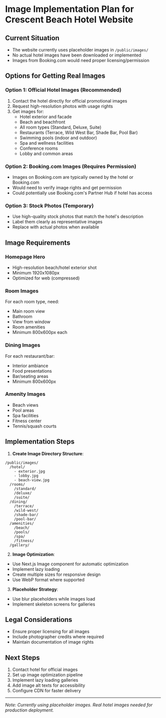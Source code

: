 # Image Implementation Plan for Crescent Beach Hotel Website

## Current Situation
- The website currently uses placeholder images in `/public/images/`
- No actual hotel images have been downloaded or implemented
- Images from Booking.com would need proper licensing/permission

## Options for Getting Real Images

### Option 1: Official Hotel Images (Recommended)
1. Contact the hotel directly for official promotional images
2. Request high-resolution photos with usage rights
3. Get images for:
   - Hotel exterior and facade
   - Beach and beachfront
   - All room types (Standard, Deluxe, Suite)
   - Restaurants (Terrace, Wild West Bar, Shade Bar, Pool Bar)
   - Swimming pools (indoor and outdoor)
   - Spa and wellness facilities
   - Conference rooms
   - Lobby and common areas

### Option 2: Booking.com Images (Requires Permission)
- Images on Booking.com are typically owned by the hotel or Booking.com
- Would need to verify image rights and get permission
- Could potentially use Booking.com's Partner Hub if hotel has access

### Option 3: Stock Photos (Temporary)
- Use high-quality stock photos that match the hotel's description
- Label them clearly as representative images
- Replace with actual photos when available

## Image Requirements

### Homepage Hero
- High-resolution beach/hotel exterior shot
- Minimum 1920x1080px
- Optimized for web (compressed)

### Room Images
For each room type, need:
- Main room view
- Bathroom
- View from window
- Room amenities
- Minimum 800x600px each

### Dining Images
For each restaurant/bar:
- Interior ambiance
- Food presentations
- Bar/seating areas
- Minimum 800x600px

### Amenity Images
- Beach views
- Pool areas
- Spa facilities
- Fitness center
- Tennis/squash courts

## Implementation Steps

1. **Create Image Directory Structure**:
```
/public/images/
  /hotel/
    - exterior.jpg
    - lobby.jpg
    - beach-view.jpg
  /rooms/
    /standard/
    /deluxe/
    /suite/
  /dining/
    /terrace/
    /wild-west/
    /shade-bar/
    /pool-bar/
  /amenities/
    /beach/
    /pools/
    /spa/
    /fitness/
  /gallery/
```

2. **Image Optimization**:
- Use Next.js Image component for automatic optimization
- Implement lazy loading
- Create multiple sizes for responsive design
- Use WebP format where supported

3. **Placeholder Strategy**:
- Use blur placeholders while images load
- Implement skeleton screens for galleries

## Legal Considerations
- Ensure proper licensing for all images
- Include photographer credits where required
- Maintain documentation of image rights

## Next Steps
1. Contact hotel for official images
2. Set up image optimization pipeline
3. Implement lazy loading galleries
4. Add image alt texts for accessibility
5. Configure CDN for faster delivery

---
*Note: Currently using placeholder images. Real hotel images needed for production deployment.*